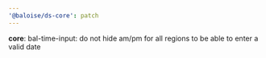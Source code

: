 ```yaml
---
'@baloise/ds-core': patch
---
```


**core**: bal-time-input: do not hide am/pm for all regions to be able to enter a valid date
